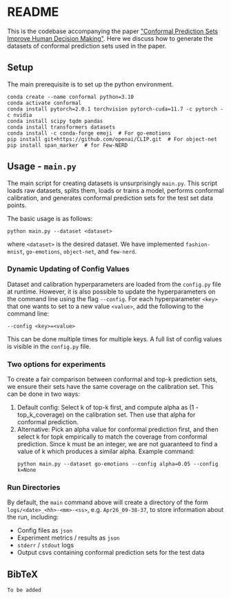 # README

This is the codebase accompanying the paper ["Conformal Prediction Sets Improve Human Decision Making"](add_link_later). Here we discuss how to generate the datasets of conformal prediction sets used in the paper.

## Setup

The main prerequisite is to set up the python environment.

    conda create --name conformal python=3.10
    conda activate conformal
    conda install pytorch=2.0.1 torchvision pytorch-cuda=11.7 -c pytorch -c nvidia
    conda install scipy tqdm pandas
    conda install transformers datasets 
    conda install -c conda-forge emoji  # For go-emotions
    pip install git+https://github.com/openai/CLIP.git  # For object-net
    pip install span_marker  # for Few-NERD

## Usage - `main.py`

The main script for creating datasets is unsurprisingly `main.py`.
This script loads raw datasets, splits them, loads or trains a model, performs conformal calibration, and generates conformal prediction sets for the test set data points.

The basic usage is as follows:

    python main.py --dataset <dataset>

where `<dataset>` is the desired dataset. We have implemented `fashion-mnist`, `go-emotions`, `object-net`, and `few-nerd`.

### Dynamic Updating of Config Values

Dataset and calibration hyperparameters are loaded from the `config.py` file at runtime.
However, it is also possible to update the hyperparameters on the command line using the flag `--config`.
For each hyperparameter `<key>` that one wants to set to a new value `<value>`, add the following to the command line:

    --config <key>=<value>

This can be done multiple times for multiple keys. A full list of config values is visible in the `config.py` file.

### Two options for experiments

To create a fair comparison between conformal and top-k prediction sets, we ensure their sets have the same coverage on the calibration set. This can be done in two ways:
1. Default config: Select k of top-k first, and compute alpha as (1 - top_k_coverage) on the calibration set. Then use that alpha for conformal prediction.
2. Alternative: Pick an alpha value for conformal prediction first, and then select k for topk empirically to match the coverage from conformal prediction. Since k must be an integer, we are not guaranteed to find a value of k which produces a similar alpha. Example command:
    ```
    python main.py --dataset go-emotions --config alpha=0.05 --config k=None
    ```

### Run Directories

By default, the `main` command above will create a directory of the form `logs/<date>_<hh>-<mm>-<ss>`, e.g. `Apr26_09-38-37`, to store information about the run, including:

- Config files as `json`
- Experiment metrics / results as `json`
- `stderr` / `stdout` logs
- Output csvs containing conformal prediction sets for the test data

## BibTeX

    To be added
